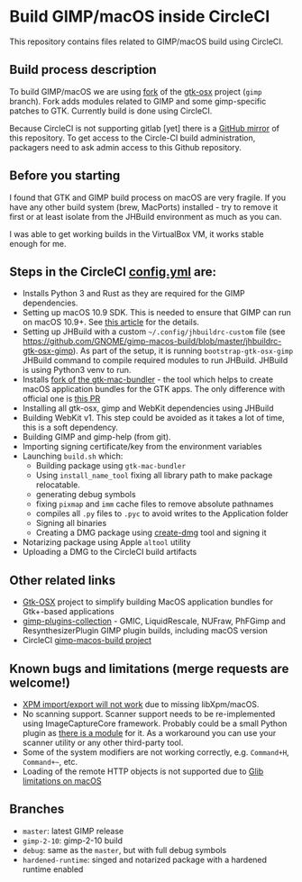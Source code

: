 # Build GIMP/macOS inside CircleCI

This repository contains files related to GIMP/macOS build using CircleCI.

## Build process description

To build GIMP/macOS we are using [fork](https://gitlab.gnome.org/lukaso/gtk-osx/tree/gimp)
of the [gtk-osx](https://gitlab.gnome.org/GNOME/gtk-osx) project (`gimp` branch). 
Fork adds modules related to GIMP and some gimp-specific patches to GTK.
Currently build is done using CircleCI.

Because CircleCI is not supporting gitlab [yet] there is a [GitHub
mirror](https://github.com/GNOME/gimp-macos-build) of this repository.
To get access to the Circle-CI build administration, packagers need to
ask admin access to this Github repository.

## Before you starting

I found that GTK and GIMP build process on macOS are very fragile. If you have any other build system (brew, MacPorts) installed - try to remove it first or at least isolate from the JHBuild environment as much as you can.

I was able to get working builds in the VirtualBox VM, it works stable enough for me.

## Steps in the CircleCI [config.yml](https://gitlab.gnome.org/Infrastructure/gimp-macos-build/blob/master/.circleci/config.yml) are:

- Installs Python 3 and Rust as they are required for the GIMP dependencies.
- Setting up macOS 10.9 SDK. This is needed to ensure that GIMP can run on macOS 10.9+. See [this article](https://smallhacks.wordpress.com/2018/11/11/how-to-support-old-osx-version-with-a-recent-xcode/) for the details.
- Setting up JHBuild with a custom `~/.config/jhbuildrc-custom` file (see https://github.com/GNOME/gimp-macos-build/blob/master/jhbuildrc-gtk-osx-gimp). As part of the setup, it is running `bootstrap-gtk-osx-gimp` JHBuild command to compile required modules to run JHBuild. JHBuild is using Python3 venv to run.
- Installs [fork of the gtk-mac-bundler](https://github.com/samm-git/gtk-mac-bundler/tree/fix-otool) - the tool which helps to create macOS application bundles for the GTK apps. The only difference with official one is [this PR](https://github.com/jralls/gtk-mac-bundler/pull/10)
- Installing all gtk-osx, gimp and WebKit dependencies using JHBuild
- Building WebKit v1. This step could be avoided as it takes a lot of time, this is a soft dependency.
- Building GIMP and gimp-help (from git).
- Importing signing certificate/key from the environment variables
- Launching `build.sh` which:
  - Building package using `gtk-mac-bundler`
  - Using `install_name_tool` fixing all library path to make package relocatable.
  - generating debug symbols
  - fixing `pixmap` and `imm` cache files to remove absolute pathnames
  - compiles all `.py` files to `.pyc` to avoid writes to the Application folder
  - Signing all binaries
  - Creating a DMG package using [create-dmg](https://github.com/andreyvit/create-dmg) tool and signing it
- Notarizing package using Apple `altool` utility
- Uploading a DMG to the CircleCI build artifacts

## Other related links

 - [Gtk-OSX](https://gitlab.gnome.org/GNOME/gtk-osx/) project to simplify building MacOS application bundles for Gtk+-based applications
 - [gimp-plugins-collection](https://github.com/aferrero2707/gimp-plugins-collection) -  	GMIC, LiquidRescale, NUFraw, PhFGimp and ResynthesizerPlugin GIMP plugin builds, including macOS version
 - CircleCI [gimp-macos-build project](https://circleci.com/gh/GNOME/gimp-macos-build)

## Known bugs and limitations (merge requests are welcome!)

- [XPM import/export will not work](https://gitlab.gnome.org/Infrastructure/gimp-macos-build/issues/6) due to missing libXpm/macOS.
- No scanning support. Scanner support needs to be re-implemented using ImageCaptureCore
framework. Probably could be a small Python plugin as [there is a module](https://pypi.org/project/pyobjc-framework-ImageCaptureCore/) for it. As a workaround you can use your scanner utility or any other third-party tool.
- Some of the system modifiers are not working correctly, e.g. `Command+H`, `Command+~`, etc.
- Loading of the remote HTTP objects is not supported due to [Glib limitations on macOS](https://gitlab.gnome.org/GNOME/glib/issues/1579)

## Branches

- `master`: latest GIMP release
- `gimp-2-10`: gimp-2-10 build
- `debug`: same as the `master`, but with full debug symbols
- `hardened-runtime`: singed and notarized package with a hardened runtime enabled

